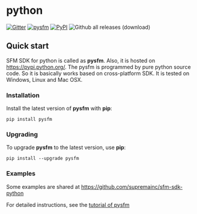 # python

[![Gitter](https://badges.gitter.im/supremainc/sfm-sdk-python.svg)](https://gitter.im/supremainc/sfm-sdk-python?utm_source=badge&utm_medium=badge&utm_campaign=pr-badge&utm_content=badge)
[![pysfm](https://img.shields.io/pypi/v/pysfm.svg)](https://pypi.python.org/pypi/pysfm/)
[![PyPI](https://img.shields.io/pypi/format/pysfm.svg)](https://pypi.python.org/pypi/pysfm/)
![Github all releases (download)](https://img.shields.io/github/downloads/supremainc/sfm-sdk-python/total.svg) 

## Quick start

SFM SDK for python is called as **pysfm**. Also, it is hosted on https://pypi.python.org/.
The pysfm is programmed by pure python source code. So it is basically works based on cross-platform SDK. 
It is tested on Windows, Linux and Mac OSX.

### Installation

Install the latest version of **pysfm** with **pip**:

```console 
pip install pysfm
```

### Upgrading

To upgrade **pysfm** to the latest version, use **pip**:

```console
pip install --upgrade pysfm
```

### Examples

Some examples are shared at https://github.com/supremainc/sfm-sdk-python

For detailed instructions, see the [tutorial of pysfm](../../tutorials/pysfm/tutorial)
